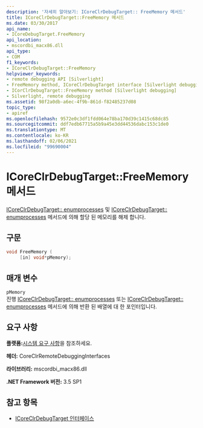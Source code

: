 ```yaml
---
description: '자세히 알아보기: ICoreClrDebugTarget:: FreeMemory 메서드'
title: ICoreClrDebugTarget::FreeMemory 메서드
ms.date: 03/30/2017
api_name:
- ICoreDebugTarget.FreeMemory
api_location:
- mscordbi_macx86.dll
api_type:
- COM
f1_keywords:
- ICoreClrDebugTarget::FreeMemory
helpviewer_keywords:
- remote debugging API [Silverlight]
- FreeMemory method, ICoreClrDebugTarget interface [Silverlight debugging]
- ICorClrDebugTarget::FreeMemory method [Silverlight debugging]
- Silverlight, remote debugging
ms.assetid: 98f2a0db-a6ec-4f9b-861d-f82485237d08
topic_type:
- apiref
ms.openlocfilehash: 9572e0c3df1fdd064e78ba170d39c1415c68dc85
ms.sourcegitcommit: ddf7edb67715a5b9a45e3dd44536dabc153c1de0
ms.translationtype: MT
ms.contentlocale: ko-KR
ms.lasthandoff: 02/06/2021
ms.locfileid: "99690004"
---
```

# <a name="icoreclrdebugtargetfreememory-method"></a>ICoreClrDebugTarget::FreeMemory 메서드

[ICoreClrDebugTarget:: enumprocesses](icoreclrdebugtarget-enumprocesses-method.md) 및 [ICoreClrDebugTarget:: enumprocesses](icoreclrdebugtarget-enumruntimes-method.md) 메서드에 의해 할당 된 메모리를 해제 합니다.  
  
## <a name="syntax"></a>구문  
  
```cpp  
void FreeMemory (  
     [in] void*pMemory);  
```  
  
## <a name="parameters"></a>매개 변수  

 `pMemory`  
 진행 [ICoreClrDebugTarget:: enumprocesses](icoreclrdebugtarget-enumprocesses-method.md) 또는 [ICoreClrDebugTarget:: enumprocesses](icoreclrdebugtarget-enumruntimes-method.md) 메서드에 의해 반환 된 배열에 대 한 포인터입니다.  
  
## <a name="requirements"></a>요구 사항  

 **플랫폼:**[시스템 요구 사항](../../get-started/system-requirements.md)을 참조하세요.  
  
 **헤더:** CoreClrRemoteDebuggingInterfaces  
  
 **라이브러리:** mscordbi_macx86.dll  
  
 **.NET Framework 버전:** 3.5 SP1  
  
## <a name="see-also"></a>참고 항목

- [ICoreClrDebugTarget 인터페이스](icoreclrdebugtarget-interface.md)
